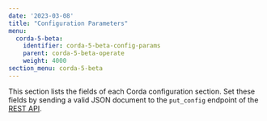 ```yaml
---
date: '2023-03-08'
title: "Configuration Parameters"
menu:
  corda-5-beta:
    identifier: corda-5-beta-config-params
    parent: corda-5-beta-operate
    weight: 4000
section_menu: corda-5-beta
---
```

This section lists the fields of each Corda configuration section. Set these fields by sending a valid JSON document to the `put_config` endpoint of the [REST API](../operating-tutorials/rest-api.md).

<!--There are some exceptions though. For example the DB config is passed in when you start Corda. All of that needs a bit of documentation.-->